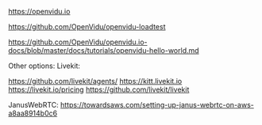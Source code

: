 https://openvidu.io

https://github.com/OpenVidu/openvidu-loadtest

https://github.com/OpenVidu/openvidu.io-docs/blob/master/docs/tutorials/openvidu-hello-world.md

Other options: Livekit:

https://github.com/livekit/agents/
https://kitt.livekit.io
https://livekit.io/pricing
https://github.com/livekit/livekit

JanusWebRTC: https://towardsaws.com/setting-up-janus-webrtc-on-aws-a8aa8914b0c6